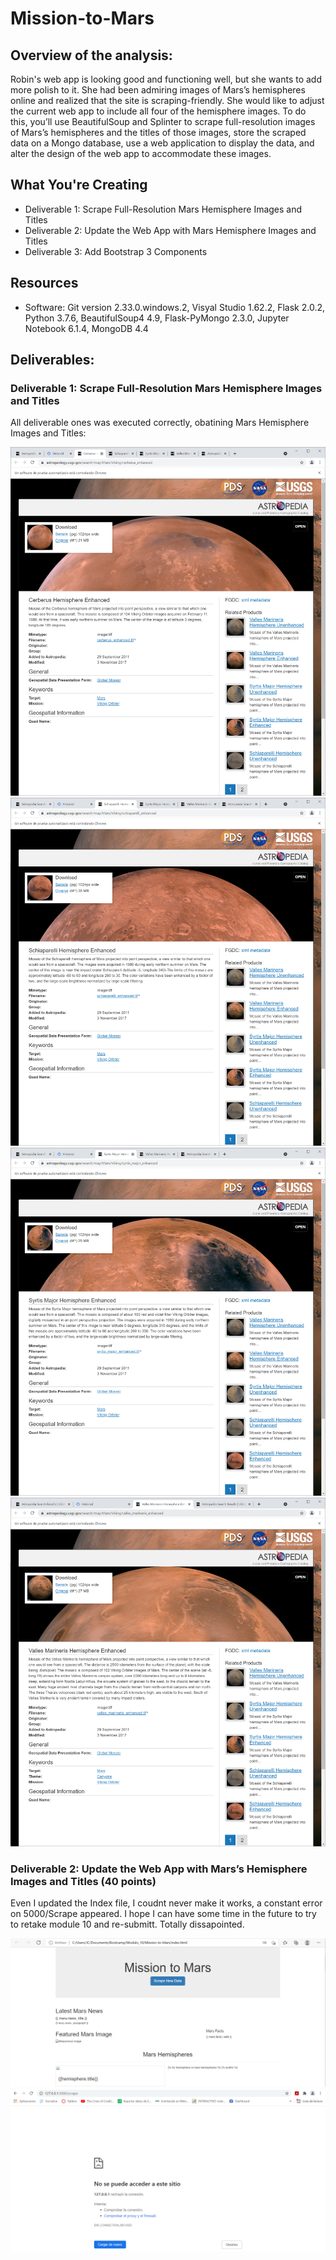 # Mission-to-Mars
## Overview of the analysis:
Robin's web app is looking good and functioning well, but she wants to add more polish to it. She had been admiring images of Mars’s hemispheres online and realized that the site is scraping-friendly. She would like to adjust the current web app to include all four of the hemisphere images. To do this, you’ll use BeautifulSoup and Splinter to scrape full-resolution images of Mars’s hemispheres and the titles of those images, store the scraped data on a Mongo database, use a web application to display the data, and alter the design of the web app to accommodate these images.

## What You're Creating
- Deliverable 1: Scrape Full-Resolution Mars Hemisphere Images and Titles
- Deliverable 2: Update the Web App with Mars Hemisphere Images and Titles
- Deliverable 3: Add Bootstrap 3 Components

## Resources
- Software: Git version 2.33.0.windows.2, Visyal Studio 1.62.2, Flask 2.0.2, Python 3.7.6, BeautifulSoup4 4.9, Flask-PyMongo 2.3.0, Jupyter Notebook 6.1.4, MongoDB 4.4

## Deliverables:
### Deliverable 1: Scrape Full-Resolution Mars Hemisphere Images and Titles
All deliverable ones was executed correctly, obatining Mars Hemisphere Images and Titles:

![Cerberus.png](https://github.com/Jcreye75/Mission-to-Mars/blob/5c2b2289624ab22f500560a729c5c99edd1398f4/resources/Cerberus.png)
![Schiaparelli.png](https://github.com/Jcreye75/Mission-to-Mars/blob/5c2b2289624ab22f500560a729c5c99edd1398f4/resources/Schiaparelli.png)
![Syrtis.png](https://github.com/Jcreye75/Mission-to-Mars/blob/5c2b2289624ab22f500560a729c5c99edd1398f4/resources/Syrtis.png)
![Valles.png](https://github.com/Jcreye75/Mission-to-Mars/blob/5c2b2289624ab22f500560a729c5c99edd1398f4/resources/Valles.png)

### Deliverable 2: Update the Web App with Mars’s Hemisphere Images and Titles (40 points)
Even I updated the Index file, I coudnt never make it works, a constant error on 5000/Scrape appeared. I hope I can have some time in the future to try to retake module 10 and re-submitt. Totally dissapointed.

![MARS_Hemis.png](https://github.com/Jcreye75/Mission-to-Mars/blob/831de65090199189da1e1b785b99b21dfec0cc21/resources/MARS_Hemis.png)
![5000_Scrape.png](https://github.com/Jcreye75/Mission-to-Mars/blob/831de65090199189da1e1b785b99b21dfec0cc21/resources/5000_Scrape.png)

